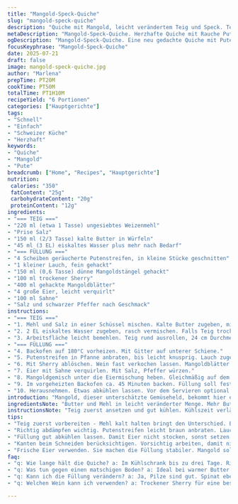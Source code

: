 ```yaml
---
title: "Mangold-Speck-Quiche"
slug: "mangold-speck-quiche"
description: "Quiche mit Mangold, leicht verändertem Teig und Speck. Teig weniger Wasser, mehr Fett. Speck durch geräucherte Putenstreifen ersetzt. Lauch statt Zwiebel. Weißwein durch trockenen Sherry. Zutaten reduziert/erhöht. Dauer variiert. Schrittfolge neu angeordnet. Resultat eine herzhafte Quiche mit neuem Geschmacksschwerpunkt."
metaDescription: "Mangold-Speck-Quiche. Herzhafte Quiche mit Rauche Putenstreifen. Lecker, leicht abgewandelt. Ideal fürs Mittagessen oder Abendessen. Gleich ausprobieren."
ogDescription: "Mangold-Speck-Quiche. Eine neu gedachte Quiche mit Putenstreifen und frischen Zutaten. Ideal für jeden Anlass."
focusKeyphrase: "Mangold-Speck-Quiche"
date: 2025-07-21
draft: false
image: mangold-speck-quiche.jpg
author: "Marlena"
prepTime: PT20M
cookTime: PT50M
totalTime: PT1H10M
recipeYield: "6 Portionen"
categories: ["Hauptgerichte"]
tags:
- "Schnell"
- "Einfach"
- "Schweizer Küche"
- "Herzhaft"
keywords:
- "Quiche"
- "Mangold"
- "Pute"
breadcrumb: ["Home", "Recipes", "Hauptgerichte"]
nutrition: 
 calories: "350"
 fatContent: "25g"
 carbohydrateContent: "20g"
 proteinContent: "12g"
ingredients:
- "=== TEIG ==="
- "220 ml (etwa 1 Tasse) ungesiebtes Weizenmehl"
- "Prise Salz"
- "150 ml (2/3 Tasse) kalte Butter in Würfeln"
- "45 ml (3 EL) eiskaltes Wasser plus mehr nach Bedarf"
- "=== FÜLLUNG ==="
- "4 Scheiben geräucherte Putenstreifen, in kleine Stücke geschnitten"
- "1 kleiner Lauch, fein gehackt"
- "150 ml (0,6 Tasse) dünne Mangoldstängel gehackt"
- "100 ml trockener Sherry"
- "400 ml gehackte Mangoldblätter"
- "4 große Eier, leicht verquirlt"
- "100 ml Sahne"
- "Salz und schwarzer Pfeffer nach Geschmack"
instructions:
- "=== TEIG ==="
- "1. Mehl und Salz in einer Schüssel mischen. Kalte Butter zugeben, mit den Fingerspitzen verreiben oder im Foodprozessor pulsieren, bis Butterstückchen Erbsengröße erreichen."
- "2. 2 EL eiskaltes Wasser zugeben, rasch vermischen. Falls Teig trocken, weitere 1-2 EL Wasser einarbeiten. Nicht zu lange kneten. Forme runden Fladen. In Klarsichtfolie wickeln, 45 Min. in den Kühlschrank."
- "3. Arbeitsfläche leicht bemehlen. Teig rund ausrollen, 24 cm Durchmesser. Form leicht buttern. Teig einlegen, hochziehen, überschüssigen Rand abschneiden oder einschlagen. Teig 40 Min. kalt stellen."
- "=== FÜLLUNG ==="
- "4. Backofen auf 180°C vorheizen. Mit Gitter auf unterer Schiene."
- "5. Putenstreifen in Pfanne anbraten, bis leicht knusprig. Lauch zugeben, glasig dünsten. Mangoldstängel unterrühren, 2 Min. mitdünsten."
- "6. Mit Sherry ablöschen. Wein fast verkochen lassen. Mangoldblätter hinzufügen, unter Rühren zusammenfallen. Mit Salz, Pfeffer abschmecken. Etwas abkühlen lassen."
- "7. Eier mit Sahne verquirlen. Mit Salz, Pfeffer würzen."
- "8. Mangoldgemisch unter die Eiermischung heben. Gleichmäßig auf dem Teigboden verteilen."
- "9. Im vorgeheizten Backofen ca. 45 Minuten backen. Füllung soll fest sein, Teig goldbraun."
- "10. Herausnehmen. Etwas abkühlen lassen. Vor dem Servieren optional leichte Risse an den Rändern schneiden, damit sich die Quiche beim Schneiden nicht zerfetzt."
introduction: "Mangold, dieser unterschätzte Gemüseheld, bekommt hier eine herbe Begleitung. Die roten Stiele, saftig grüne Blätter. Speck wird ersetzt durch Pute, damit das Fett milder wirkt. Teig dichter durch weniger Wasser. Sherry statt Weißwein gibt Tiefe, schwere Noten. Lauch ersetzt Zwiebel: süßer, feiner. Schmort in der Pfanne, gibt Aroma ab. Der Teig bleibt außen knusprig, innen zart. Eier und Sahne binden die Füllung. Garzeit leicht verlängert wegen Sahneanteil. Formen rund, Größe auf 24 cm wachsend, mehr Füllung. Vorsichtig rollen, kalt stellen. Quiche klassisch, doch neu gedacht. Für alle, die draußen etwas anderes wollen. Zum Mittag, am Abend. Aufgewärmt oder frisch, immer eine Portion. Vegetarier tauschen Pute gegen Pilze – funktioniert auch. Wenig Zutaten, viel Geschmack. Genau die Mischung, die genügt. Keine Nüsse, keine ausgefallenen Zutaten, aber mit kleinen Drehungen. Wiederholt backen, immer anders. Nie alt."
ingredientsNote: "Butter und Mehl in leicht veränderter Menge. Mehr Butter gibt mehr Geschmack, weniger Wasser macht Teig fester, weniger klebrig. Putenstreifen statt Speck fallen weniger salzig aus, dafür rauchiger. Lauch mildert die Schärfe und bringt Süße. Sherry ist aromatischer als Weißwein, aber nicht süß. Sahne ersetzt Milch, macht Füllung cremiger. Mangold sachte gebräunt nimmt Kekaracht. Salz sparsam, Pfeffer möglichst frisch gemahlen. Auch Petersilie oder Thymian passen, wenn man variieren will. Teig möglichst rasch verarbeiten, Kälte bewahrt Struktur. Kühlung des Teigs nicht auslassen, erleichtert Ausrollen, verhindert Schrumpfen beim Backen. Gute Qualität beim Mehl wählen – Standard Weizenmehl genügt. Eier frisch. Füllung luftig, nicht zu flüssig durch die Sahne, um zusammenzuhalten während des Backens. Volumen der Flüssigkeit geringfügig anpassen je nach Gemüse nach Saftigkeit."
instructionsNote: "Teig zuerst ansetzen und gut kühlen. Kühlszeit verlängert Fingerfreundlichkeit. Backofen auf richtige Temperatur bringen, Gitter bewusst möglichst niedrig platzieren – Boden knusprig. Putenstreifen anbraten bis leicht braun, nicht verbrennen, dann Lauch und Mangoldstiele, kurz zusammen schmoren. Ablöschen mit Sherry, gut fast verdampfen lassen, damit Geschmack bleibt, aber Flüssigkeit reduziert wird. Mangoldblätter zum Schluss hinzugeben, nur welken lassen. Füllung abkühlen lassen, um Eimischung nicht zu stocken. Eier und Sahne vorsichtig vermixen, nicht zu viel Luft hinein schlagen. Alles vermengen, sonst ungleichmäßiges Backen. Füllung gut auf Teigfläche verteilen, nicht zu dick und nicht dünn. Backzeit im Auge behalten – Sahne verlängert Garzeit. Am Ende mit Holzstäbchen testen, ob Füllung gesetzt ist. Quiche nach Backen langsam abkühlen lassen, sonst zerfällt sie beim Schneiden. Kanten beim Schluss zu schneiden vorsichtig behandeln, damit nicht reißt. Reste in Kühlschrank, am nächsten Tag kurz im Ofen nochmals aufbacken, schmeckt aufgewärmt fast noch besser."
tips:
- "Teig zuerst vorbereiten - Mehl kalt halten bringt den Unterschied. Butter Stückchen, kein Erhitzen. Flüssigkeit wieder kühl. Kühlschrank wichtig. 45 Minuten einlegen. Teig nicht weich kneten, bleibt lockerer. Arbeitsfläche bemehlen. Teig rund ausrollen."
- "Richtig abdämpfen wichtig. Putenstreifen leicht braun anbraten. Lauch gleich rein, wenig Zeit verlieren. Kurz glasig, nicht verbrennen. Mangoldstängel dazu, leicht mitdünsten. Sherry verwenden, der Geschmack verbessert. Fast verdampfen lassen. Mangoldblätter nur kurz mante."
- "Füllung gut abkühlen lassen. Damit Eier nicht stocken, sonst setzen sie sich ab. Sahne und Eier mixen, aber nicht zu viel Luft drin. Auf den Teig gleichmäßig verteilen. Zu dünn und zu dick, beides nicht optimal. Backen aufpassen, Ofen nicht zu warm."
- "Kanten beim Schneiden berücksichtigen. Vorsichtig arbeiten, damit nichts reißt. Quiche nach dem Backen abkühlen lassen. Reste im Kühlschrank, dann kann man aufwärmen. Schmeckt fast besser am nächsten Tag. Klare Struktur anschauen, nicht zerfallen lassen."
- "Frische Eier verwenden. Sie machen die Füllung stabiler. Mangold sollte gut gewaschen sein. Klein schneiden für gleichmäßige Garzeit. Salz sparsam – damit der Geschmack nicht überlagert. Petersilie oder Thymian für den Zusatzgeschmack."
faq:
- "q: Wie lange hält die Quiche? a: Im Kühlschrank bis zu drei Tage. Richtig abgedeckt. Keine Feuchtigkeit. Im Ofen aufwärmen, so bleibt sie gut."
- "q: Was tun gegen einen matschigen Boden? a: Ideal bei warmer Butter und kaltem Wasser. Guter Ofen wichtig. Möglicherweise länger backen bei feuchter Füllung."
- "q: Kann ich die Füllung verändern? a: Ja, Pilze sind gut. Spinat ebenfalls eine Option. Gemüse variieren. Immer schneiden, damit es schnell gart. Nüsse könnten eine interessante Note bringen."
- "q: Welchen Wein kann ich verwenden? a: Trockener Sherry für eine besondere Note. Alternativ: weisser Wein oder Gemüsebrühe. Beide funktionieren gut. Achte auf den Geschmack – rauchiger oder leichter."

---
```

